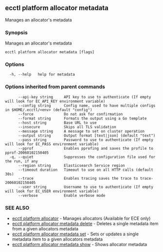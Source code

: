 ## ecctl platform allocator metadata

Manages an allocator's metadata

### Synopsis

Manages an allocator's metadata

```
ecctl platform allocator metadata [flags]
```

### Options

```
  -h, --help   help for metadata
```

### Options inherited from parent commands

```
      --api-key string     API key to use to authenticate (If empty will look for EC_API_KEY environment variable)
      --config string      Config name, used to have multiple configs in $HOME/.ecctl/<env> (default "config")
      --force              Do not ask for confirmation
      --format string      Formats the output using a Go template
      --host string        Base URL to use
      --insecure           Skips all TLS validation
      --message string     A message to set on cluster operation
      --output string      Output format [text|json] (default "text")
      --pass string        Password to use to authenticate (If empty will look for EC_PASS environment variable)
      --pprof              Enables pprofing and saves the profile to pprof-20060102150405
  -q, --quiet              Suppresses the configuration file used for the run, if any
      --region string      Elasticsearch Service region
      --timeout duration   Timeout to use on all HTTP calls (default 30s)
      --trace              Enables tracing saves the trace to trace-20060102150405
      --user string        Username to use to authenticate (If empty will look for EC_USER environment variable)
      --verbose            Enable verbose mode
```

### SEE ALSO

* [ecctl platform allocator](ecctl_platform_allocator.md)	 - Manages allocators (Available for ECE only)
* [ecctl platform allocator metadata delete](ecctl_platform_allocator_metadata_delete.md)	 - Deletes a single metadata item from a given allocators metadata
* [ecctl platform allocator metadata set](ecctl_platform_allocator_metadata_set.md)	 - Sets or updates a single metadata item to a given allocators metadata
* [ecctl platform allocator metadata show](ecctl_platform_allocator_metadata_show.md)	 - Shows allocator metadata

